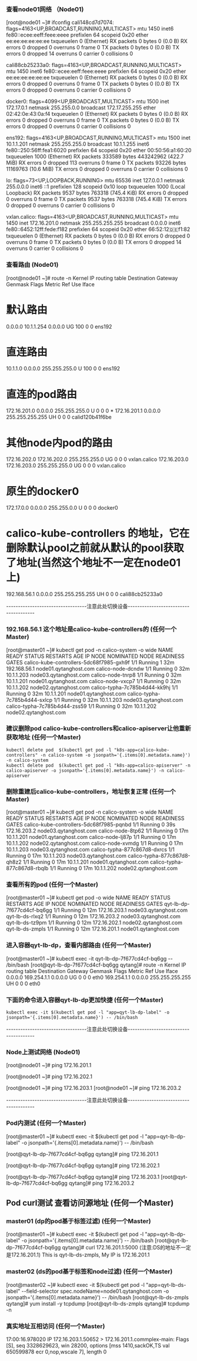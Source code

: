 ### 查看node01网络 （Node01)
[root@node01 ~]# ifconfig
cali148cd7d7074: flags=4163<UP,BROADCAST,RUNNING,MULTICAST>  mtu 1450
        inet6 fe80::ecee:eeff:feee:eeee  prefixlen 64  scopeid 0x20<link>
        ether ee:ee:ee:ee:ee:ee  txqueuelen 0  (Ethernet)
        RX packets 0  bytes 0 (0.0 B)
        RX errors 0  dropped 0  overruns 0  frame 0
        TX packets 0  bytes 0 (0.0 B)
        TX errors 0  dropped 14 overruns 0  carrier 0  collisions 0

cali88cb25233a0: flags=4163<UP,BROADCAST,RUNNING,MULTICAST>  mtu 1450
        inet6 fe80::ecee:eeff:feee:eeee  prefixlen 64  scopeid 0x20<link>
        ether ee:ee:ee:ee:ee:ee  txqueuelen 0  (Ethernet)
        RX packets 0  bytes 0 (0.0 B)
        RX errors 0  dropped 0  overruns 0  frame 0
        TX packets 0  bytes 0 (0.0 B)
        TX errors 0  dropped 0 overruns 0  carrier 0  collisions 0

docker0: flags=4099<UP,BROADCAST,MULTICAST>  mtu 1500
        inet 172.17.0.1  netmask 255.255.0.0  broadcast 172.17.255.255
        ether 02:42:0e:43:0a:f4  txqueuelen 0  (Ethernet)
        RX packets 0  bytes 0 (0.0 B)
        RX errors 0  dropped 0  overruns 0  frame 0
        TX packets 0  bytes 0 (0.0 B)
        TX errors 0  dropped 0 overruns 0  carrier 0  collisions 0

ens192: flags=4163<UP,BROADCAST,RUNNING,MULTICAST>  mtu 1500
        inet 10.1.1.201  netmask 255.255.255.0  broadcast 10.1.1.255
        inet6 fe80::250:56ff:fea1:6020  prefixlen 64  scopeid 0x20<link>
        ether 00:50:56:a1:60:20  txqueuelen 1000  (Ethernet)
        RX packets 333589  bytes 443242962 (422.7 MiB)
        RX errors 0  dropped 113  overruns 0  frame 0
        TX packets 93226  bytes 11169763 (10.6 MiB)
        TX errors 0  dropped 0 overruns 0  carrier 0  collisions 0

lo: flags=73<UP,LOOPBACK,RUNNING>  mtu 65536
        inet 127.0.0.1  netmask 255.0.0.0
        inet6 ::1  prefixlen 128  scopeid 0x10<host>
        loop  txqueuelen 1000  (Local Loopback)
        RX packets 9537  bytes 763318 (745.4 KiB)
        RX errors 0  dropped 0  overruns 0  frame 0
        TX packets 9537  bytes 763318 (745.4 KiB)
        TX errors 0  dropped 0 overruns 0  carrier 0  collisions 0

vxlan.calico: flags=4163<UP,BROADCAST,RUNNING,MULTICAST>  mtu 1450
        inet 172.16.201.0  netmask 255.255.255.255  broadcast 0.0.0.0
        inet6 fe80::6452:12ff:fede:f182  prefixlen 64  scopeid 0x20<link>
        ether 66:52:12:de:f1:82  txqueuelen 0  (Ethernet)
        RX packets 0  bytes 0 (0.0 B)
        RX errors 0  dropped 0  overruns 0  frame 0
        TX packets 0  bytes 0 (0.0 B)
        TX errors 0  dropped 14 overruns 0  carrier 0  collisions 0


### 查看路由 (Node01)
[root@node01 ~]# route -n
Kernel IP routing table
Destination     Gateway         Genmask         Flags Metric Ref    Use Iface
# 默认路由
0.0.0.0         10.1.1.254      0.0.0.0         UG    100    0        0 ens192
# 直连路由
10.1.1.0        0.0.0.0         255.255.255.0   U     100    0        0 ens192
# 直连的pod路由
172.16.201.0    0.0.0.0         255.255.255.0   U     0      0        0 *
172.16.201.1    0.0.0.0         255.255.255.255 UH    0      0        0 calid120b41f6be
# 其他node内pod的路由
172.16.202.0    172.16.202.0    255.255.255.0   UG    0      0        0 vxlan.calico
172.16.203.0    172.16.203.0    255.255.255.0   UG    0      0        0 vxlan.calico
# 原生的docker0
172.17.0.0      0.0.0.0         255.255.0.0     U     0      0        0 docker0
# calico-kube-controllers 的地址，它在删除默认pool之前就从默认的pool获取了地址(当然这个地址不一定在node01上)
192.168.56.1    0.0.0.0         255.255.255.255 UH    0      0        0 cali88cb25233a0

----------------------------------注意此处切换设备--------------------------------------

### 192.168.56.1 这个地址是calico-kube-controllers的 (任何一个Master)
[root@master01 ~]# kubectl get pod -n calico-system -o wide
NAME                                       READY   STATUS    RESTARTS   AGE   IP             NODE                    NOMINATED NODE   READINESS GATES
calico-kube-controllers-5dc68f7985-gxh9f   1/1     Running   1          32m   192.168.56.1   node01.qytanghost.com   <none>           <none>
calico-node-dcndw                          1/1     Running   0          32m   10.1.1.203     node03.qytanghost.com   <none>           <none>
calico-node-tnrp8                          1/1     Running   0          32m   10.1.1.201     node01.qytanghost.com   <none>           <none>
calico-node-vxcp7                          1/1     Running   0          32m   10.1.1.202     node02.qytanghost.com   <none>           <none>
calico-typha-7c785b4d44-kk9hj              1/1     Running   0          32m   10.1.1.201     node01.qytanghost.com   <none>           <none>
calico-typha-7c785b4d44-sxlcp              1/1     Running   0          32m   10.1.1.203     node03.qytanghost.com   <none>           <none>
calico-typha-7c785b4d44-zss59              1/1     Running   0          32m   10.1.1.202     node02.qytanghost.com   <none>           <none>


### 建议删除pod calico-kube-controllers和calico-apiserver让他重新获取地址 (任何一个Master)
```shell
kubectl delete pod  $(kubectl get pod -l "k8s-app=calico-kube-controllers" -n calico-system -o jsonpath='{.items[0].metadata.name}') -n calico-system
kubectl delete pod  $(kubectl get pod -l "k8s-app=calico-apiserver" -n calico-apiserver -o jsonpath='{.items[0].metadata.name}') -n calico-apiserver

```

### 删除重建后calico-kube-controllers，地址恢复正常 (任何一个Master)
[root@master01 ~]# kubectl get pod -n calico-system -o wide
NAME                                       READY   STATUS    RESTARTS   AGE   IP             NODE                    NOMINATED NODE   READINESS GATES
calico-kube-controllers-5dc68f7985-pqnbd   1/1     Running   0          39s   172.16.203.2   node03.qytanghost.com   <none>           <none>
calico-node-8tp62                          1/1     Running   0          17m   10.1.1.201     node01.qytanghost.com   <none>           <none>
calico-node-lj87p                          1/1     Running   0          17m   10.1.1.202     node02.qytanghost.com   <none>           <none>
calico-node-xvmdg                          1/1     Running   0          17m   10.1.1.203     node03.qytanghost.com   <none>           <none>
calico-typha-877c867d8-dxrcs               1/1     Running   0          17m   10.1.1.203     node03.qytanghost.com   <none>           <none>
calico-typha-877c867d8-qh8z2               1/1     Running   0          17m   10.1.1.201     node01.qytanghost.com   <none>           <none>
calico-typha-877c867d8-rbqlb               1/1     Running   0          17m   10.1.1.202     node02.qytanghost.com   <none>           <none>

### 查看所有的pod (任何一个Master)
[root@master01 ~]# kubectl get pod -o wide
NAME                         READY   STATUS    RESTARTS   AGE   IP             NODE                    NOMINATED NODE   READINESS GATES
qyt-lb-dp-7f677cd4cf-bq6gg   1/1     Running   0          12m   172.16.203.1   node03.qytanghost.com   <none>           <none>
qyt-lb-ds-rlxq2              1/1     Running   0          12m   172.16.203.2   node03.qytanghost.com   <none>           <none>
qyt-lb-ds-tz9pm              1/1     Running   0          12m   172.16.202.1   node02.qytanghost.com   <none>           <none>
qyt-lb-ds-zmpls              1/1     Running   0          12m   172.16.201.1   node01.qytanghost.com   <none>           <none>

### 进入容器qyt-lb-dp，查看内部路由 (任何一个Master)
[root@master01 ~]# kubectl exec -it qyt-lb-dp-7f677cd4cf-bq6gg -- /bin/bash
[root@qyt-lb-dp-7f677cd4cf-bq6gg qytang]# route -n
Kernel IP routing table
Destination     Gateway         Genmask         Flags Metric Ref    Use Iface
0.0.0.0         169.254.1.1     0.0.0.0         UG    0      0        0 eth0
169.254.1.1     0.0.0.0         255.255.255.255 UH    0      0        0 eth0

### 下面的命令进入容器qyt-lb-dp更加快捷 (任何一个Master)
```shell
kubectl exec -it $(kubectl get pod -l "app=qyt-lb-dp-label" -o jsonpath='{.items[0].metadata.name}') -- /bin/bash

```

----------------------------------注意此处切换设备--------------------------------------

### Node上测试网络 (Node01)
[root@node01 ~]# ping 172.16.201.1

[root@node01 ~]# ping 172.16.202.1

[root@node01 ~]# ping 172.16.203.1
[root@node01 ~]# ping 172.16.203.2

----------------------------------注意此处切换设备--------------------------------------

### Pod内测试 (任何一个Master)
[root@master01 ~]# kubectl exec -it $(kubectl get pod -l "app=qyt-lb-dp-label" -o jsonpath='{.items[0].metadata.name}') -- /bin/bash


[root@qyt-lb-dp-7f677cd4cf-bq6gg qytang]# ping 172.16.201.1

[root@qyt-lb-dp-7f677cd4cf-bq6gg qytang]# ping 172.16.202.1

[root@qyt-lb-dp-7f677cd4cf-bq6gg qytang]# ping 172.16.203.1
[root@qyt-lb-dp-7f677cd4cf-bq6gg qytang]# ping 172.16.203.2


## Pod curl测试 查看访问源地址  (任何一个Master)
### master01 (dp的pod基于标签过滤) (任何一个Master)
[root@master01 ~]# kubectl exec -it $(kubectl get pod -l "app=qyt-lb-dp-label" -o jsonpath='{.items[0].metadata.name}') -- /bin/bash
[root@qyt-lb-dp-7f677cd4cf-bq6gg qytang]# curl 172.16.201.1:5000 (注意:DS的地址不一定是172.16.201.1)
This is qyt-lb-ds-zmpls, My IP is 172.16.201.1

### master02 (ds的pod基于标签和node过滤) (任何一个Master)
[root@master02 ~]# kubectl exec -it $(kubectl get pod -l "app=qyt-lb-ds-label" --field-selector spec.nodeName=node01.qytanghost.com -o jsonpath='{.items[0].metadata.name}') -- /bin/bash
[root@qyt-lb-ds-zmpls qytang]# yum install -y tcpdump
[root@qyt-lb-ds-zmpls qytang]# tcpdump -n

### 真实地址互相访问 (任何一个Master)
17:00:16.978020 IP 172.16.203.1.50652 > 172.16.201.1.commplex-main: Flags [S], seq 3328629623, win 28200, options [mss 1410,sackOK,TS val 650599878 ecr 0,nop,wscale 7], length 0
